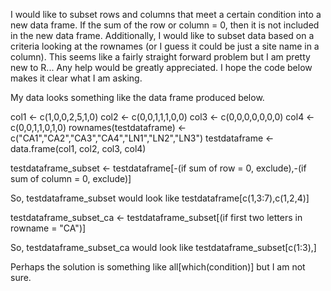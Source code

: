 I would like to subset rows and columns that meet a certain condition into a new data frame. If the sum of the row or column = 0, then it is not included in the new data frame. Additionally, I would like to subset data based on a criteria looking at the rownames (or I guess it could be just a site name in a column). This seems like a fairly straight forward problem but I am pretty new to R... Any help would be greatly appreciated. I hope the code below makes it clear what I am asking.

My data looks something like the data frame produced below.

col1 <- c(1,0,0,2,5,1,0)
col2 <- c(0,0,1,1,1,0,0)
col3 <- c(0,0,0,0,0,0,0)
col4 <- c(0,0,1,1,0,1,0)
rownames(testdataframe) <- c("CA1","CA2","CA3","CA4","LN1","LN2","LN3")
testdataframe <- data.frame(col1, col2, col3, col4)

testdataframe_subset <- testdataframe[-(if sum of row = 0, exclude),-(if sum of column = 0, exclude)]

So, testdataframe_subset would look like testdataframe[c(1,3:7),c(1,2,4)]

testdataframe_subset_ca <- testdataframe_subset[(if first two letters in rowname = "CA")]

So, testdataframe_subset_ca would look like testdataframe_subset[c(1:3),]

Perhaps the solution is something like all[which(condition)] but I am not sure.
